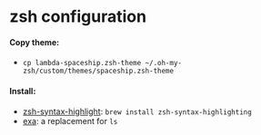 # zsh configuration

#### Copy theme:
* `cp lambda-spaceship.zsh-theme ~/.oh-my-zsh/custom/themes/spaceship.zsh-theme`

#### Install:

* [zsh-syntax-highlight](https://github.com/zsh-users/zsh-syntax-highlighting): `brew install zsh-syntax-highlighting`
* [exa](https://github.com/ogham/exa): a replacement for `ls`
